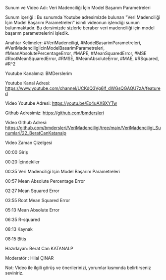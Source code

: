 Sunum ve Video Adı: Veri Madenciliği İçin Model Başarım Parametreleri

Sunum içeriği : Bu sunumda Youtube adresimizde bulunan "Veri Madenciliği İçin Model Başarım Parametreleri" isimli videonun işlendiği sunum bulunmaktadır. Bu dersimizde sizlerle beraber veri madenciliği için model başarım parametrelerini işledik. 

Anahtar Kelimeler: #VeriMadenciligi, #ModelBasarimParametreleri, #VeriMadenciligiİcinModelBasarimParametreleri,  #MeanAbsolutePercentageError, #MAPE, #MeanSquaredError, #MSE #RootMeanSquaredError, #RMSE, #MeanAbsoluteError, #MAE, 
#RSquared, #R^2

Youtube Kanalımız: BMDerslerim

Youtube Kanal Adresi: https://www.youtube.com/channel/UCKdQ3Vg6lf_dWGsQGAQU7zA/featured

Video Youtube Adresi: https://youtu.be/Ex4uAX8XYTw

Github Adresimiz: https://github.com/bmdersleri

Video Github Adresi: https://github.com/bmdersleri/VeriMadenciligi/tree/main/VeriMadenciligi_Sunumlari/22_BeratCanKatanalp



Video Zaman Çizelgesi

00:00 Giriş

00:20 İçindekiler

00:35 Veri Madenciliği Için Model Başarım Parametreleri

00:57 Mean Absolute Percentage Error

02:27 Mean Squared Error

03:55 Root Mean Squared Error

05:13 Mean Absolute Error

06:35 R-squared

08:13 Kaynak

08:15 Bitiş






Hazırlayan: Berat Can KATANALP

Moderatör : Hilal ÇINAR


Not: Video ile ilgili görüş ve önerilerinizi, yorumlar kısmında belirtirseniz seviniriz.